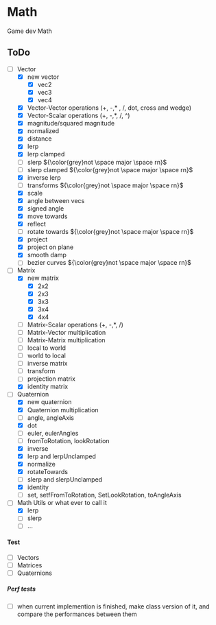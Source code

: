 # Math

Game dev Math

## ToDo

- [ ] Vector
  - [x] new vector
    - [x] vec2
    - [x] vec3
    - [x] vec4
  - [x] Vector-Vector operations (+, -,\* , /, dot, cross and wedge)
  - [x] Vector-Scalar operations (+, -,\*, /, ^)
  - [x] magnitude/squared magnitude
  - [x] normalized
  - [x] distance
  - [x] lerp
  - [x] lerp clamped
  - [ ] slerp ${\color{grey}not \space major \space rn}$
  - [ ] slerp clamped ${\color{grey}not \space major \space rn}$
  - [x] inverse lerp
  - [ ] transforms ${\color{grey}not \space major \space rn}$
  - [x] scale
  - [x] angle between vecs
  - [x] signed angle
  - [x] move towards
  - [x] reflect
  - [ ] rotate towards ${\color{grey}not \space major \space rn}$
  - [x] project
  - [x] project on plane
  - [x] smooth damp
  - [ ] bezier curves ${\color{grey}not \space major \space rn}$
- [ ] Matrix
  - [x] new matrix
    - [x] 2x2
    - [x] 2x3
    - [x] 3x3
    - [x] 3x4
    - [x] 4x4
  - [ ] Matrix-Scalar operations (+, -,\*, /)
  - [ ] Matrix-Vector multiplication
  - [ ] Matrix-Matrix multiplication
  - [ ] local to world
  - [ ] world to local
  - [ ] inverse matrix
  - [ ] transform
  - [ ] projection matrix
  - [x] identity matrix
- [ ] Quaternion
  - [x] new quaternion
  - [x] Quaternion multiplication
  - [ ] angle, angleAxis
  - [x] dot
  - [ ] euler, eulerAngles
  - [ ] fromToRotation, lookRotation
  - [x] inverse
  - [x] lerp and lerpUnclamped
  - [x] normalize
  - [x] rotateTowards
  - [ ] slerp and slerpUnclamped
  - [x] identity
  - [ ] set, setfFromToRotation, SetLookRotation, toAngleAxis
- [ ] Math Utils or what ever to call it
  - [x] lerp
  - [ ] slerp
  - [ ] ...

#### Test

- [ ] Vectors
- [ ] Matrices
- [ ] Quaternions

##### Perf tests

- [ ] when current implemention is finished, make class version of it, and compare the performances between them
